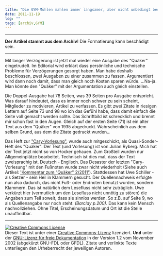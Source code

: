 ```yaml
---
title: "Die GYM-Mühlen mahlen immer langsamer, aber nicht unbedingt besser."
date: 2011-11-19
log: ""
tags: [archiv,GYM]
---
```

<hr><b>Der Artikel stammt aus dem Archiv!</b> Die Formatierung kann beschädigt sein.<hr>

<p>Mit langer Verzögerung ist jetzt mal wieder eine Ausgabe des "Quäker" eingetrudelt. Im Editorial wird erklärt dass persönliche und technische Probleme für Verzögerungen gesorgt haben. Man habe deshalb beschlossen, zwei Ausgaben zu einer zusammen zu fassen. Argumentiert wird dann noch damit, dass man gleich noch Kosten sparen würde. ...Na-ja. Man könnte den "Quäker" mit der Argumentation auch gleich einstellen.</p>

<p>Die Doppel-Ausgabe hat 78 Seiten, was 39 Seiten pro Ausgabe entspricht. Was darauf hindeutet, dass es immer noch schwer zu sein scheint, Mitglieder zu motivieren, Artikel zu verfassen. Es gibt zwei Zitate in riesigen Lettern auf Seite 73 und 98 wo ich das Gefühl habe, dass damit einfach die Seite voll gemacht werden sollte. Das Schriftbild ist schrecklich und brennt mir schon fast in den Augen. Gleich auf der ersten Seite (71) ist ein alter Text aus dem "Quäker" von 1935 abgedruckt. Wahrscheinlich aus dem selben Grund, aus dem die Zitate gedruckt wurden...</p>

<p>Das Heft zur <a href="http://de.wikipedia.org/wiki/Glossar_Qu%C3%A4kertum#Richard-Cary-Vorlesung">"Cary-Vorlesung"</a>, wurde auch mitgeschickt, als Quasi-Sonder-Heft des "Quäker". Der Text (und Vorlesung) ist von Julian Ryberg. Mich hat der Text jetzt nicht so von Hocker gehauen. Zum Großteil wurden nur Allgemeinplätze bearbeitet. Technisch ist dies mal, dass der Text zweisprachig ist. Deutsch - Englisch. Das Desaster der letzten "Cary-Vorlesung" mit den Fußnoten wurde zwar nicht wiederholt (Siehe auch Artikel: <a href="http://www.the-independent-friend.de/?q=node/754">'Kommentar zum "Quäker" 2/2011'</a>). Stattdessen hat Uwe Schiller - als Setzer - sein Heil in Klammern gesucht. Der Quellennachweis erfolgte nun also dadurch, das nicht Fuß- oder Endnoten benutzt wurden, sondern Klammern. Das ist natürlich dem Lesefluss nicht sehr zuträglich. Uwe verkürzt hier (vermutlich um den Lesefluss nicht unnötig zu stören) die Angaben zum Teil soweit, dass sie sinnlos werden. So z.B. auf Seite 9, wo als Quellenangabe nur noch steht: <i>(Barclay p.200)</i>. Das kann kein Mensch nachvollziehen. Ohne Titel, Erscheinungsdatum und Ort ist die Stelle unauffindbar.</p>


<hr />
<p><a href="http://creativecommons.org/licenses/by-sa/3.0/de/" rel="license"><img src="http://i.creativecommons.org/l/by-sa/3.0/de/88x31.png" style="border-width: 0pt;" alt="Creative Commons License" /></a><br />
Dieser <span rel="dc:type" href="http://purl.org/dc/dcmitype/Text" xmlns:dc="http://purl.org/dc/elements/1.1/">Text</span> ist unter einer <a href="http://creativecommons.org/licenses/by-sa/3.0/de/" rel="license">Creative Commons-Lizenz</a> lizenziert. <b>Und</b> unter der <a href="http://de.wikipedia.org/wiki/GFDL">GNU-Lizenz f&uuml;r freie Dokumentation</a> in der Version 1.2 vom November 2002 (abgek&uuml;rzt GNU-FDL oder GFDL). Zitate und verlinkte Texte unterliegen den Urheberrecht der jeweiligen Autoren.</p>
